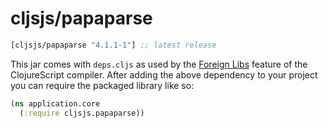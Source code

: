 # cljsjs/papaparse

[](dependency)
```clojure
[cljsjs/papaparse "4.1.1-1"] ;; latest release
```
[](/dependency)

This jar comes with `deps.cljs` as used by the [Foreign Libs][flibs] feature
of the ClojureScript compiler. After adding the above dependency to your project
you can require the packaged library like so:

```clojure
(ns application.core
  (:require cljsjs.papaparse))
```

[flibs]: https://clojurescript.org/reference/packaging-foreign-deps
